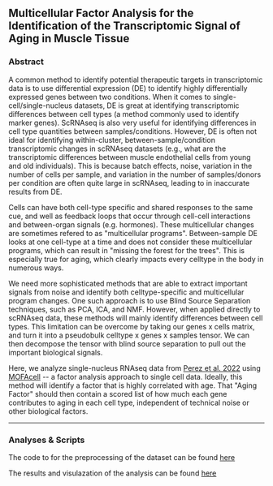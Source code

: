 ## Multicellular Factor Analysis for the Identification of the Transcriptomic Signal of Aging in Muscle Tissue

### Abstract


A common method to identify potential therapeutic targets in transcriptomic data is to use differential expression (DE) to identify highly differentially expressed genes between two conditions. When it comes to single-cell/single-nucleus datasets, DE is great at identifying transcriptomic differences between cell types (a method commonly used to identify marker genes). ScRNAseq is also very useful for identifying differences in cell type quantities between samples/conditions. However, DE is often not ideal for identifying within-cluster, between-sample/condition transcriptomic changes in scRNAseq datasets (e.g., what are the transcriptomic differences between muscle endothelial cells from young and old individuals). This is because batch effects, noise, variation in the number of cells per sample, and variation in the number of samples/donors per condition are often quite large in scRNAseq, leading to in inaccurate results from DE.

Cells can have both cell-type specific and shared responses to the same cue, and well as feedback loops that occur through cell-cell interactions and between-organ signals (e.g. hormones). These multicellular changes are sometimes refered to as "multicellular programs". Between-sample DE looks at one cell-type at a time and does not consider these multicellular programs, which can result in "missing the forest for the trees". This is especially true for aging, which clearly impacts every celltype in the body in numerous ways.

We need more sophisticated methods that are able to extract important signals from noise and identify both celltype-specific and multicellular program changes. One such approach is to use Blind Source Separation techniques, such as PCA, ICA, and NMF. However, when applied directly to scRNAseq data, these methods will mainly identify differences between cell types. This limitation can be overcome by taking our genes x cells matrix, and turn it into a pseudobulk celltype x genes x samples tensor. We can then decompose the tensor with blind source separation to pull out the important biological signals.

Here, we analyze single-nucleus RNAseq data from [Perez et al. 2022](https://doi.org/10.18632/aging.204435) using [MOFAcell](https://doi.org/10.7554/eLife.93161) -- a factor analysis approach to single cell data. Ideally, this method will identify a factor that is highly correlated with age. That "Aging Factor" should then contain a scored list of how much each gene contributes to aging in each cell type, independent of technical noise or other biological factors.

***

### Analyses & Scripts

The code to for the preprocessing of the dataset can be found [here](https://github.com/spginebaugh/muscle_aging_ML/tree/main/scripts/preparation)

The results and visulazation of the analysis can be found [here](https://github.com/spginebaugh/muscle_aging_ML/blob/main/scripts/analysis/MOFA_results_plotting_and_enrichment.md)
